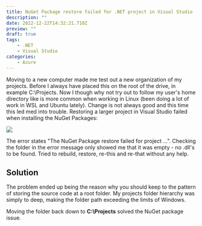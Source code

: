 ```yaml
---
title: NuGet Package restore failed for .NET project in Visual Studio
description: ""
date: 2022-12-22T14:32:21.710Z
preview: ""
draft: true
tags:
    - .NET
    - Visual Studio
categories:
    - Azure
---
```


Moving to a new computer made me test out a new organization of my projects. Before I always have placed this on the root of the drive, in example C:\Projects. Now I though why not try out to follow my user's home directory like is more common when working in Linux (been doing a lot of work in 
WSL and Ubuntu lately). Change is not always good and this time this led med into trouble. Restoring a larger project in Visual Studio failed when installing the NuGet Packages:

![](/assets/2022/12/nuget-package-restore-failed-vs.png)

The error states "The NuGet Package restore failed for project ...". Checking the folder in the error message only showed me that it was empty - no .dll's to be found. Tried to rebuild, restore, re-this and re-that without any help.

## Solution

The problem ended up being the reason why you should keep to the pattern of storing the source code at a root folder. My projects folder hierarchy was simply to deep, making the folder path exceeding the limits of Windows.

Moving the folder back down to **C:\Projects** solved the NuGet package issue.